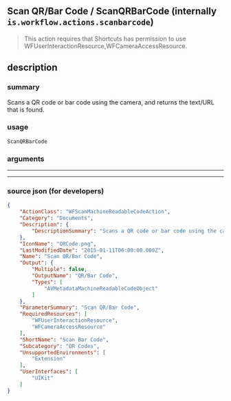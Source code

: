 
## Scan QR/Bar Code / ScanQRBarCode (internally `is.workflow.actions.scanbarcode`)

> This action requires that Shortcuts has permission to use WFUserInteractionResource,WFCameraAccessResource.


## description

### summary

Scans a QR code or bar code using the camera, and returns the text/URL that is found.


### usage
```
ScanQRBarCode 
```

### arguments

---



---

### source json (for developers)

```json
{
	"ActionClass": "WFScanMachineReadableCodeAction",
	"Category": "Documents",
	"Description": {
		"DescriptionSummary": "Scans a QR code or bar code using the camera, and returns the text/URL that is found."
	},
	"IconName": "QRCode.png",
	"LastModifiedDate": "2015-01-11T06:00:00.000Z",
	"Name": "Scan QR/Bar Code",
	"Output": {
		"Multiple": false,
		"OutputName": "QR/Bar Code",
		"Types": [
			"AVMetadataMachineReadableCodeObject"
		]
	},
	"ParameterSummary": "Scan QR/Bar Code",
	"RequiredResources": [
		"WFUserInteractionResource",
		"WFCameraAccessResource"
	],
	"ShortName": "Scan Bar Code",
	"Subcategory": "QR Codes",
	"UnsupportedEnvironments": [
		"Extension"
	],
	"UserInterfaces": [
		"UIKit"
	]
}
```
